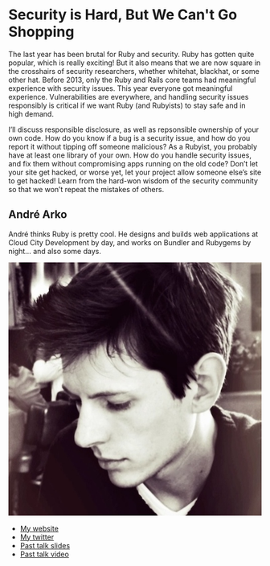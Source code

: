 # Security is Hard, But We Can't Go Shopping

The last year has been brutal for Ruby and security. Ruby has gotten quite popular, which is really exciting! But it also means that we are now square in the crosshairs of security researchers, whether whitehat, blackhat, or some other hat. Before 2013, only the Ruby and Rails core teams had meaningful experience with security issues. This year everyone got meaningful experience. Vulnerabilities are everywhere, and handling security issues responsibly is critical if we want Ruby (and Rubyists) to stay safe and in high demand. 

I’ll discuss responsible disclosure, as well as repsonsible ownership of your own code. How do you know if a bug is a security issue, and how do you report it without tipping off someone malicious? As a Rubyist, you probably have at least one library of your own. How do you handle security issues, and fix them without compromising apps running on the old code? Don’t let your site get hacked, or worse yet, let your project allow someone else’s site to get hacked! Learn from the hard-won wisdom of the security community so that we won’t repeat the mistakes of others.

## André Arko

André thinks Ruby is pretty cool. He designs and builds web applications at Cloud City Development by day, and works on Bundler and Rubygems by night… and also some days.

![Profile picture](./andre.jpg)

- [My website](http://arko.net)
- [My twitter](https://twitter.com/indirect)
- [Past talk slides](http://speakerdeck.com/indirect)
- [Past talk video](http://www.confreaks.com/videos/2552-goruco2013-deathmatch-bundler-vs-rubygems-org)

